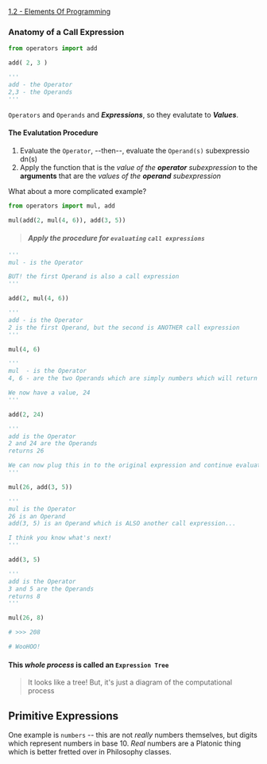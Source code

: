 [1.2 - Elements Of Programming](http://composingprograms.com/pages/12-elements-of-programming.html)

### Anatomy of a Call Expression

```python
from operators import add

add( 2, 3 )

'''
add - the Operator
2,3 - the Operands
'''
```

`Operators` and `Operands` and **_Expressions_**, so they evalutate to **_Values_**.

#### The Evalutation Procedure

1. Evaluate the `Operator`, --then--, evaluate the `Operand(s)` subexpressio dn(s)
2. Apply the function that is the _value of the **operator** subexpression_ to the **arguments** that are the _values of the **operand** subexpression_

What about a more complicated example?

```python
from operators import mul, add

mul(add(2, mul(4, 6)), add(3, 5))
```

> #### _Apply the procedure for `evaluating` `call expressions`_

```python
'''
mul - is the Operator

BUT! the first Operand is also a call expression
'''

add(2, mul(4, 6))

'''
add - is the Operator
2 is the first Operand, but the second is ANOTHER call expression
'''

mul(4, 6)

'''
mul  - is the Operator
4, 6 - are the two Operands which are simply numbers which will return values!

We now have a value, 24
'''

add(2, 24)

'''
add is the Operator
2 and 24 are the Operands
returns 26

We can now plug this in to the original expression and continue evaluating
'''

mul(26, add(3, 5))

'''
mul is the Operator
26 is an Operand
add(3, 5) is an Operand which is ALSO another call expression...

I think you know what's next!
'''

add(3, 5)

'''
add is the Operator
3 and 5 are the Operands
returns 8
'''

mul(26, 8)

# >>> 208

# WooHOO!
```


#### This _whole process_ is called an `Expression Tree`

> It looks like a tree!
> But, it's just a diagram of the computational process


## Primitive Expressions

One example is `numbers` -- this are not _really_ numbers themselves, but
digits which represent numbers in base 10. _Real_ numbers are a Platonic thing
which is better fretted over in Philosophy classes.
